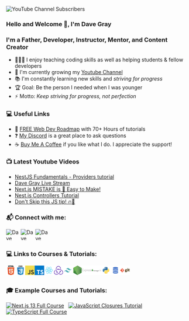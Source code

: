 
![YouTube Channel Subscribers](https://img.shields.io/youtube/channel/subscribers/UCY38RvRIxYODO4penyxUwTg?label=SUBSCRIBERS&logo=Youtube&style=for-the-badge)


### Hello and Welcome 👋, I'm Dave Gray

### I'm a Father, Developer, Instructor, Mentor, and Content Creator
- 👨🏽‍🎓 I enjoy teaching coding skills as well as helping students & fellow developers
- 🌱 I'm currently growing my [Youtube Channel](https://www.youtube.com/c/davegrayteachescode)
- 📚 I'm constantly learning new skills and _striving for progress_
- 🏆 Goal: Be the person I needed when I was younger
- ⚡ Motto: _Keep striving for progress, not perfection_

### 💻 Useful Links
- 🚙 [FREE Web Dev Roadmap](https://courses.davegray.codes/) with 70+ Hours of tutorials
- ❓ [My Discord]( https://discord.gg/neKghyefqh) is a great place to ask questions
- ☕ [Buy Me A Coffee](https://www.buymeacoffee.com/davegray) if you like what I do. I appreciate the support! 

### 📺 Latest Youtube Videos
<!-- YOUTUBE:START -->
- [NestJS Fundamentals - Providers tutorial](https://www.youtube.com/watch?v=ECEkU5WreVU)
- [Dave Gray Live Stream](https://www.youtube.com/watch?v=b0zbZtXOyJc)
- [Next.js MISTAKE is 👀 Easy to Make!](https://www.youtube.com/watch?v=loW6Zp5ussg)
- [Nest.js Controllers Tutorial](https://www.youtube.com/watch?v=otw0zQ0NSa4)
- [Don&#39;t Skip this JS tip! 🔥🚀](https://www.youtube.com/watch?v=XA-5tXaWTPc)
<!-- YOUTUBE:END -->

### 📬 Connect with me:
[<img align="left" src="https://raw.githubusercontent.com/rahuldkjain/github-profile-readme-generator/master/src/images/icons/Social/youtube.svg" alt="Dave Gray | Youtube" height="30" width="40" />][youtube]
[<img align="left" src="https://raw.githubusercontent.com/rahuldkjain/github-profile-readme-generator/master/src/images/icons/Social/twitter.svg" alt="Dave Gray | Twitter" height="30" width="40" />][twitter]
[<img align="left" src="https://raw.githubusercontent.com/rahuldkjain/github-profile-readme-generator/master/src/images/icons/Social/linked-in-alt.svg" alt="Dave Gray | LinkedIn" height="30" width="40" />][linkedin]

<br />
<br />

### 💻 Links to Courses & Tutorials:
[<img align="left" target="_blank" alt="HTML" width="26px" src="https://raw.githubusercontent.com/github/explore/80688e429a7d4ef2fca1e82350fe8e3517d3494d/topics/html/html.png" />][html-course]
[<img align="left" target="_blank" alt="CSS" width="26px" src="https://raw.githubusercontent.com/github/explore/80688e429a7d4ef2fca1e82350fe8e3517d3494d/topics/css/css.png" />][css-course]
[<img align="left" target="_blank" alt="JavaScript" width="26px" src="https://raw.githubusercontent.com/github/explore/80688e429a7d4ef2fca1e82350fe8e3517d3494d/topics/javascript/javascript.png" />][javascript-course]
[<img align="left" target="_blank" alt="TypeScript" width="26px" src="https://raw.githubusercontent.com/github/explore/80688e429a7d4ef2fca1e82350fe8e3517d3494d/topics/typescript/typescript.png" />][typescript-course]
[<img align="left" target="_blank" alt="React" width="26px" src="https://raw.githubusercontent.com/github/explore/80688e429a7d4ef2fca1e82350fe8e3517d3494d/topics/react/react.png" />][react-course]
[<img align="left" target="_blank" alt="Redux" width="26px" src="https://raw.githubusercontent.com/github/explore/80688e429a7d4ef2fca1e82350fe8e3517d3494d/topics/redux/redux.png" />][redux-course]
[<img align="left" target="_blank" alt="Tailwind CSS" width="26px" src="https://raw.githubusercontent.com/github/explore/80688e429a7d4ef2fca1e82350fe8e3517d3494d/topics/tailwind/tailwind.png" />][tailwind-course]
[<img align="left" target="_blank" alt="NodeJS" width="26px" src="https://raw.githubusercontent.com/github/explore/80688e429a7d4ef2fca1e82350fe8e3517d3494d/topics/nodejs/nodejs.png" />][node-js-course]
[<img align="left" target="_blank" alt="Express" width="26px" src="https://raw.githubusercontent.com/github/explore/80688e429a7d4ef2fca1e82350fe8e3517d3494d/topics/express/express.png" />][mern-course]
[<img align="left" target="_blank" alt="MongoDB" width="26px" src="https://raw.githubusercontent.com/github/explore/80688e429a7d4ef2fca1e82350fe8e3517d3494d/topics/mongodb/mongodb.png" />][mern-course]
[<img align="left" target="_blank" alt="Python" width="26px" src="https://raw.githubusercontent.com/github/explore/80688e429a7d4ef2fca1e82350fe8e3517d3494d/topics/python/python.png" />][python-course]
[<img align="left" target="_blank" alt="SQL" width="26px" src="https://raw.githubusercontent.com/github/explore/80688e429a7d4ef2fca1e82350fe8e3517d3494d/topics/sql/sql.png" />][sql-course]
[<img align="left" target="_blank" alt="git" width="26px" src="https://raw.githubusercontent.com/github/explore/80688e429a7d4ef2fca1e82350fe8e3517d3494d/topics/git/git.png" />][git-tutorial]

<br />
<br />

### 🎓 Example Courses and Tutorials: 
<a href="http://www.youtube.com/watch?feature=player_embedded&v=843nec-IvW0
" target="_blank"><img src="http://img.youtube.com/vi/843nec-IvW0/0.jpg" 
alt="Next.js 13 Full Course" width="240" height="180" /></a>&nbsp;&nbsp;&nbsp;<a href="http://www.youtube.com/watch?feature=player_embedded&v=1S8SBDhA7HA
" target="_blank"><img src="http://img.youtube.com/vi/1S8SBDhA7HA/0.jpg" 
alt="JavaScript Closures Tutorial" width="240" height="180" /></a>
&nbsp;&nbsp;&nbsp;<a href="http://www.youtube.com/watch?feature=player_embedded&v=gieEQFIfgYc
" target="_blank"><img src="http://img.youtube.com/vi/gieEQFIfgYc/0.jpg" 
alt="TypeScript Full Course" width="240" height="180" /></a>

[html-course]: https://youtu.be/mJgBOIoGihA
[css-course]: https://youtu.be/n4R2E7O-Ngo
[javascript-course]: https://youtu.be/EfAl9bwzVZk
[typescript-course]: https://youtu.be/gieEQFIfgYc
[react-course]: https://youtu.be/RVFAyFWO4go
[redux-course]: https://youtu.be/NqzdVN2tyvQ
[tailwind-course]: https://youtu.be/lCxcTsOHrjo
[node-js-course]: https://youtu.be/f2EqECiTBL8
[mern-course]: https://youtu.be/CvCiNeLnZ00
[python-course]: https://www.youtube.com/playlist?list=PL0Zuz27SZ-6MQri81d012LwP5jvFZ_scc
[sql-course]: https://youtu.be/WFNtmhwU5HU
[git-tutorial]: https://youtu.be/CvUiKWv2-C0
[twitter]: https://twitter.com/yesdavidgray
[linkedin]: https://linkedin.com/in/davidagray
[youtube]: https://www.youtube.com/c/davegrayteachescode